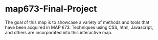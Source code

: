 # map673-Final-Project
The goal of this map is to showcase a variety of methods and tools that have been acquired in MAP 673. Techniques using CSS, html, Javascript, and others are incorporated into this interactive map.
